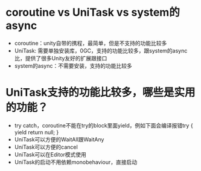 # coroutine vs UniTask vs system的async
- coroutine：unity自带的携程，最简单，但是不支持的功能比较多
- UniTask: 需要单独安装库，0GC，支持的功能比较多，跟system的async比，提供了很多Unity友好的扩展跟接口
- system的async：不需要安装，支持的功能比较多
# UniTask支持的功能比较多，哪些是实用的功能？
- try catch，coroutine不能在try的block里面yield，例如下面会编译报错try { yield return null; }
- UniTask可以方便的WaitAll跟WaitAny
- UniTask可以方便的cancel
- UniTask可以在Editor模式使用
- UniTask的启动不用依赖monobehaviour，直接启动